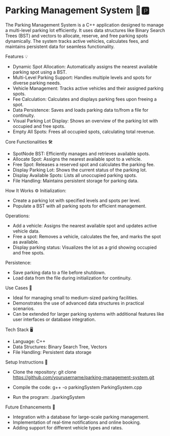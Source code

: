 # Parking Management System 🚗🅿️

The Parking Management System is a C++ application designed to manage a multi-level parking lot efficiently. It uses data structures like Binary Search Trees (BST) and vectors to allocate, reserve, and free parking spots dynamically. The system tracks active vehicles, calculates fees, and maintains persistent data for seamless functionality.

Features 💡
- Dynamic Spot Allocation: Automatically assigns the nearest available parking spot using a BST.
- Multi-Level Parking Support: Handles multiple levels and spots for diverse parking needs.
- Vehicle Management: Tracks active vehicles and their assigned parking spots.
- Fee Calculation: Calculates and displays parking fees upon freeing a spot.
- Data Persistence: Saves and loads parking data to/from a file for continuity.
- Visual Parking Lot Display: Shows an overview of the parking lot with occupied and free spots.
- Empty All Spots: Frees all occupied spots, calculating total revenue.

Core Functionalities 🛠️
- SpotNode BST: Efficiently manages and retrieves available spots.
- Allocate Spot: Assigns the nearest available spot to a vehicle.
- Free Spot: Releases a reserved spot and calculates the parking fee.
- Display Parking Lot: Shows the current status of the parking lot.
- Display Available Spots: Lists all unoccupied parking spots.
- File Handling: Maintains persistent storage for parking data.

How It Works ⚙️
Initialization:
- Create a parking lot with specified levels and spots per level.
- Populate a BST with all parking spots for efficient management.

Operations:
- Add a vehicle: Assigns the nearest available spot and updates active vehicle data.
- Free a spot: Removes a vehicle, calculates the fee, and marks the spot as available.
- Display parking status: Visualizes the lot as a grid showing occupied and free spots.

Persistence:
- Save parking data to a file before shutdown.
- Load data from the file during initialization for continuity.

Use Cases 🚀
- Ideal for managing small to medium-sized parking facilities.
- Demonstrates the use of advanced data structures in practical scenarios.
- Can be extended for larger parking systems with additional features like user interfaces or database integration.

Tech Stack 🖥️
- Language: C++
- Data Structures: Binary Search Tree, Vectors
- File Handling: Persistent data storage

Setup Instructions 🔧
- Clone the repository:
git clone https://github.com/yourusername/parking-management-system.git

- Compile the code:
g++ -o parkingSystem ParkingSystem.cpp

- Run the program:
./parkingSystem

Future Enhancements 🚧
- Integration with a database for large-scale parking management.
- Implementation of real-time notifications and online booking.
- Adding support for different vehicle types and rates.
